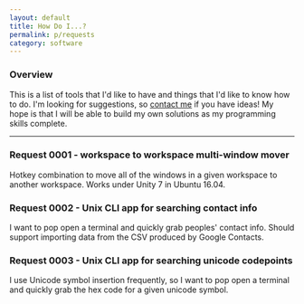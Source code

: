```yaml
---
layout: default
title: How Do I...?
permalink: p/requests
category: software
---
```




### Overview

This is a list of tools that I'd like to have and things that I'd like to know how to do.  I'm looking for suggestions, so [contact me](https://www.brandoncurtis.com/contact) if you have ideas!  My hope is that I will be able to build my own solutions as my programming skills complete.

----

### Request 0001 - workspace to workspace multi-window mover

Hotkey combination to move all of the windows in a given workspace to another workspace.  Works under Unity 7 in Ubuntu 16.04.

### Request 0002 - Unix CLI app for searching contact info

I want to pop open a terminal and quickly grab peoples' contact info. Should support importing data from the CSV produced by Google Contacts.

### Request 0003 - Unix CLI app for searching unicode codepoints

I use Unicode symbol insertion frequently, so I want to pop open a terminal and quickly grab the hex code for a given unicode symbol.
